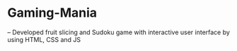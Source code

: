 # Gaming-Mania
– Developed fruit slicing and Sudoku game with interactive user interface by using HTML, CSS and JS 

